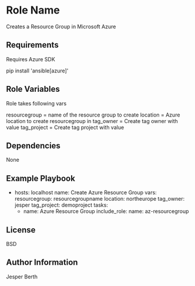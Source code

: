 Role Name
=========

Creates a Resource Group in Microsoft Azure

Requirements
------------

Requires Azure SDK 

pip install 'ansible[azure]'

Role Variables
--------------

Role takes following vars

resourcegroup = name of the resource group to create
location = Azure location to create resourcegroup in
tag_owner = Create tag owner with value
tag_project = Create tag project with value

Dependencies
------------

None

Example Playbook
----------------

- hosts: localhost
  name: Create Azure Resource Group
  vars:
    resourcegroup: resourcegroupname
    location: northeurope
    tag_owner: jesper
    tag_project: demoproject
  tasks:
    - name: Azure Resource Group
      include_role:
        name: az-resourcegroup

License
-------

BSD

Author Information
------------------

Jesper Berth
